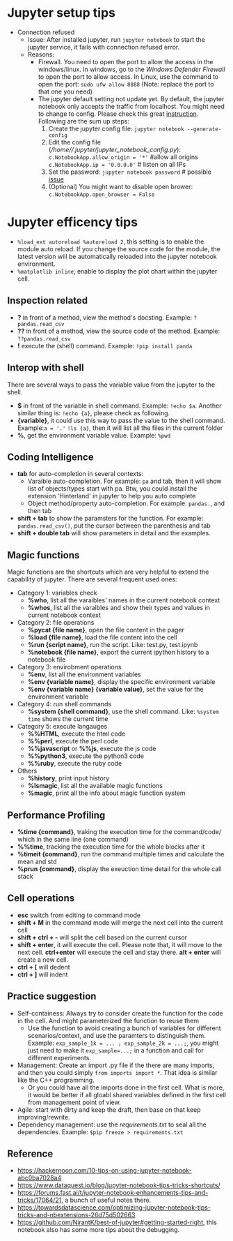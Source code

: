 # Jupyter setup tips
- Connection refused
    - Issue: After installed jupyter, run `jupyter notebook` to start the jupyter service, it fails with connection refused error.
    - Reasons: 
        - Firewall. You need to open the port to allow the access in the windows/linux. In windows, go to the *Windows Defender Firewall* to open the port to allow access. In Linux, use the command to open the port: `sudo ufw allow 8888` (Note: replace the port to that one you need)
        - The jupyter default setting not update yet. By default, the jupyter notebook only accepts the traffic from localhost. You might need to change to config. Please check this great [instruction](https://stackoverflow.com/questions/42848130/why-i-cant-access-remote-jupyter-notebook-server). Following are the sum up steps:
          1. Create the jupyter config file: `jupyter notebook --generate-config`
          2. Edit the config file (*/home/<current user name>/.jupyter/jupyter_notebook_config.py*):           
            `c.NotebookApp.allow_origin = '*'` #allow all origins
            `c.NotebookApp.ip = '0.0.0.0'` # listen on all IPs
          3. Set the password: `jupyter notebook password` # possible [issue](https://github.com/jupyter/notebook/issues/1700)
          4. (Optional) You might want to disable open brower: `c.NotebookApp.open_browser = False`


# Jupyter efficency tips

- `%load_ext autoreload %autoreload 2`, this setting is to enable the module auto reload. If you change the source code for the module, the latest version will be automatically reloaded into the jupyter notebook environment.
- `%matplotlib inline`, enable to display the plot chart within the jupyter cell.

## Inspection related
- **?** in front of a method, view the method's docsting. Example: `?pandas.read_csv`
- **??** in front of a method, view the source code of the method. Example: `??pandas.read_csv`
- **!** execute the (shell) command. Example: `!pip install panda`

## Interop with shell
There are several ways to pass the variable value from the jupyter to the shell.
- **$** in front of the variable in shell command. Example: `!echo $a`. Another similar thing is: `!echo {a}`, please check as following.
- **{variable}**, it could use this way to pass the value to the shell command. Example:`a = '.'` `!ls {a}`, then it will list all the files in the current folder
- **%**, get the environment variable value. Example: `%pwd`

## Coding Intelligence
- **tab** for auto-completion in several contexts:
  - Varaible auto-completion. For example: `pa` and tab, then it will show list of objects/types start with pa. Btw, you could install the extension 'Hinterland' in jupyter to help you auto complete 
  - Object method/property auto-completion. For example: `pandas.`, and then tab
- **shift + tab** to show the paramsters for the function. For example: `pandas.read_csv()`, put the cursor between the parenthesis and tab
- **shift + double tab** will show parameters in detail and the examples.

## Magic functions
Magic functions are the shortcuts which are very helpful to extend the capability of jupyter. There are several frequent used ones:
- Category 1: variables check
  - **%who**, list all the varaibles' names in the current notebook context
  - **%whos**, list all the varaibles and show their types and values in current notebook context
- Category 2: file operations
  - **%pycat {file name}**, open the file content in the pager
  - **%load {file name}**, load the file content into the cell
  - **%run {script name}**, run the script. Like: test.py, test.ipynb
  - **%notebook {file name}**, export the current ipython history to a notebook file
- Category 3: envirobment operations 
  - **%env**, list all the environment variables
  - **%env {variable name}**, display the specific environment variable
  - **%env {variable name} {variable value}**, set the value for the environment variable
- Category 4: run shell commands
  - **%system {shell command}**, use the shell command. Like: `%system time` shows the current time  
- Category 5: execute langauges
  - **%%HTML**, execute the html code
  - **%%perl**, execute the perl code
  - **%%javascript** or **%%js**, execute the js code
  - **%%python3**, execute the python3 code
  - **%%ruby**, execute the ruby code
- Others
  - **%history**, print input history
  - **%lsmagic**, list all the available magic functions
  - **%magic**, print all the info about magic function system

## Performance Profiling
- **%time {command}**, traking the execution time for the command/code/ which in the same line (one command)
- **%%time**, tracking the execution time for the whole blocks after it
- **%timeit {command}**, run the command multiple times and calculate the mean and std 
- **%prun {command}**, display the exeuction time detail for the whole call stack

## Cell operations
- **esc** switch from editing to command mode
- **shift + M** in the command mode will merge the next cell into the current cell
- **shift + ctrl + -** will split the cell based on the current cursor
- **shift + enter**, it will execute the cell. Please note that, it will move to the next cell. **ctrl+enter** will execute the cell and stay there. **alt + enter** will create a new cell.
- **ctrl + [** will dedent
- **ctrl + ]** will indent

## Practice suggestion
- Self-containess: Always try to consider create the function for the code in the cell. And might parameterized the function to reuse them
  - Use the function to avoid creating a bunch of variables for different scenarios/context, and use the paramters to distinguish them. Example: `exp_sample_1k = ... ; exp_sample_2k = ...;`, you might just need to make it `exp_sample=...;` in a function and call for different experiments.
- Management: Create an import .py file if the there are many imports, and then you could simply `from imports import *`. That idea is similar like the C++ programming.
  - Or you could have all the imports done in the first cell. What is more, it would be better if all gloabl shared variables defined in the first cell from management point of view.
- Agile: start with dirty and keep the draft, then base on that keep improving/rewrite.
- Dependency management: use the *requirements.txt* to seal all the dependencies. Example: `$pip freeze > requirements.txt`

## Reference
- https://hackernoon.com/10-tips-on-using-jupyter-notebook-abc0ba7028a4
- https://www.dataquest.io/blog/jupyter-notebook-tips-tricks-shortcuts/
- https://forums.fast.ai/t/jupyter-notebook-enhancements-tips-and-tricks/17064/21, a bunch of useful notes there.
- https://towardsdatascience.com/optimizing-jupyter-notebook-tips-tricks-and-nbextensions-26d75d502663
- https://github.com/NirantK/best-of-jupyter#getting-started-right, this notebook also has some more tips about the debugging.